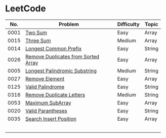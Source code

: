 # LeetCode



| No. | Problem | Difficulty | Topic |
| --- | ------- | ---------- | ----- |
| 0001|[Two Sum](https://github.com/harshp189/LeetCode/blob/main/Array/TwoSum.java)                                                               |  Easy          |  Array     |
| 0015|[Three Sum](https://github.com/harshp189/LeetCode/blob/main/Array/ThreeSum.java)                                                           |  Medium        |  Array     | 
| 0014|[Longest Common Prefix](https://github.com/harshp189/LeetCode/blob/main/String/LongestCommonPrefix.java)                                   |  Easy          |  String    |
| 0026|[Remove Duplicates from Sorted Array](https://github.com/harshp189/LeetCode/blob/main/Array/RemoveDuplicatesFromSortedArray.java)          |  Easy          |  Array     |
| 0005|[Longest Palindromic Substring](https://github.com/harshp189/LeetCode/blob/main/String/LongestPalindromicSubstring.java)                   |  Medium        |  String    |
| 0027|[Remove Element](https://github.com/harshp189/LeetCode/blob/main/Array/RemoveElement.java)                                                 |  Easy          |  Array     |
| 0125|[Valid Palindrome](https://github.com/harshp189/LeetCode/blob/main/String/ValidPalindrome.java)                                            |  Easy          |  String    |
| 0316|[Remove Duplicate Letters](https://github.com/harshp189/LeetCode/blob/main/String/RemoveDuplicateLetters.java)                             |  Medium        |  String    |
| 0053|[Maximum SubArray](https://github.com/harshp189/LeetCode/blob/main/Array/MaximumSubArray.java)                                             |  Easy          |  Array     |
| 0020|[Valid Parantheses](https://github.com/harshp189/LeetCode/blob/main/String/ValidParantheses.java)                                          |  Easy          |  String    |
| 0035|[Search Insert Position](https://github.com/harshp189/LeetCode/blob/main/Array/SearchInsertPosition.java)                                  |  Easy          |  Array     |
|     |                                            |            |       |
|     |                             |          |      |
|     |                                            |            |       |
|     |                             |          |      |
|     |                                            |            |       |
